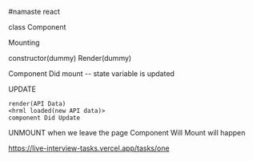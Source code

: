 #namaste react

class Component

Mounting

constructor(dummy)
Render(dummy)
<HTML Dummy>
Component Did mount
<API Call>
<this.setState> -- state variable is updated

UPDATE

    render(API Data)
    <hrml loaded(new API data)>
    component Did Update

UNMOUNT
when we leave the page Component Will Mount will happen

https://live-interview-tasks.vercel.app/tasks/one
